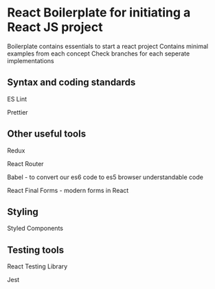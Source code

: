# React Boilerplate for initiating a React JS project
Boilerplate contains essentials to start a react project
Contains minimal examples from each concept
Check branches for each seperate implementations

## Syntax and coding standards
 ES Lint

 Prettier

## Other useful tools
 Redux

 React Router

 Babel - to convert our es6 code to es5 browser understandable code

 React Final Forms - modern forms in React

## Styling
 Styled Components

## Testing tools
 React Testing Library
 
 Jest
